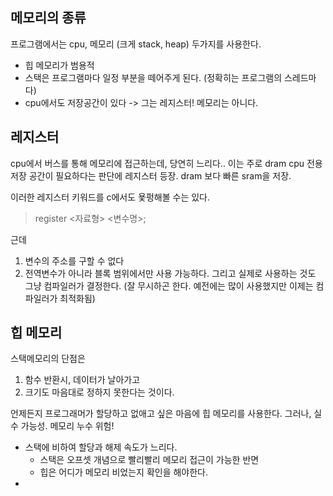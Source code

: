 ## 메모리의 종류
프로그램에서는 cpu, 메모리 (크게 stack, heap) 두가지를 사용한다. 
- 힙 메모리가 범용적
- 스택은 프로그램마다 일정 부분을 떼어주게 된다. (정확히는 프로그램의 스레드마다)
- cpu에서도 저장공간이 있다 -> 그는 레지스터! 메모리는 아니다. 

## 레지스터
cpu에서 버스를 통해 메모리에 접근하는데, 당연히 느리다.. 이는 주로 dram
cpu 전용 저장 공간이 필요하다는 판단에 레지스터 등장. dram 보다 빠른 sram을 저장. 

이러한 레지스터 키워드를 c에서도 욫펑해볼 수는 있다.
> register <자료형> <변수명>;

근데 
1) 변수의 주소를 구할 수 없다
2) 전역변수가 아니라 블록 범위에서만 사용 가능하다. 
그리고 실제로 사용하는 것도 그냥 컴파일러가 결정한다. (잘 무시하곤 한다. 예전에는 많이 사용했지만 이제는 컴파일러가 최적화됨)

## 힙 메모리
스택메모리의 단점은
1) 함수 반환시, 데이터가 날아가고
2) 크기도 마음대로 정하지 못한다는 것이다. 

언제든지 프로그래머가 할당하고 없애고 싶은 마음에 힙 메모리를 사용한다. 
그러나, 실수 가능성. 메모리 누수 위험! 

- 스택에 비하여 할당과 해제 속도가 느리다. 
    - 스택은 오프셋 개념으로 빨리빨리 메모리 접근이 가능한 반면
    - 힙은 어디가 메모리 비었는지 확인을 해야한다. 
- 